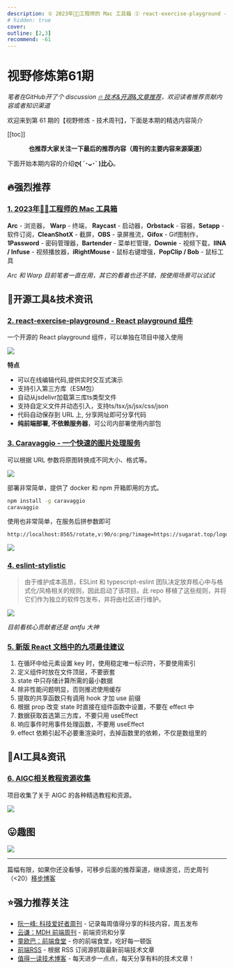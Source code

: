 ```yaml
---
description: ① 2023年🧑‍💻工程师的 Mac 工具箱 ② react-exercise-playground - React playground 组件 ③ Caravaggio - 一个快速的图片处理服务 ④ eslint-stylistic ⑤ 新版 React 文档中的九项最佳建议 ⑥ AIGC相关教程资源收集
# hidden: true
cover: 
outline: [2,3]
recommend: -61
---
```


# 视野修炼第61期
*笔者在GitHub开了个 discussion [🔥 技术&开源&文章推荐](https://github.com/ATQQ/sugar-blog/discussions/123)，欢迎读者推荐贡献内容或者知识渠道*

欢迎来到第 61 期的【视野修炼 - 技术周刊】，下面是本期的精选内容简介

[[toc]]

<center>

**​也推荐大家关注一下最后的推荐内容（周刊的主要内容来源渠道）**
</center>

下面开始本期内容的介绍**ღ( ´･ᴗ･` )比心**。
## 🔥强烈推荐
### [1. 2023年🧑‍💻工程师的 Mac 工具箱](https://juejin.cn/post/7292428123849293887)

**Arc** - 浏览器， **Warp** - 终端， **Raycast** - 启动器，**Orbstack** - 容器，**Setapp** - 软件订阅，**CleanShotX** - 截屏，**OBS** - 录屏推流，**Gifox** - Gif图制作， **1Password** - 密码管理器，**Bartender** - 菜单栏管理，**Downie** - 视频下载，**IINA / Infuse** - 视频播放器，**iRightMouse** - 鼠标右键增强，**PopClip / Bob** - 鼠标工具

*Arc 和 Warp 目前笔者一直在用，其它的看着也还不错，按使用场景可以试试*

## 🔧开源工具&技术资讯
### [2. react-exercise-playground - React playground 组件](https://github.com/fewismuch/react-playground)

一个开源的 React playground 组件，可以单独在项目中接入使用

![](https://img.cdn.sugarat.top/mdImg/MTY5OTc4MjMzNzY4OA==699782337688)

**特点**
* 可以在线编辑代码,提供实时交互式演示
* 支持引入第三方库（ESM包）
* 自动从jsdelivr加载第三库ts类型文件
* 支持自定义文件并动态引入，支持ts/tsx/js/jsx/css/json
* 代码自动保存到 URL 上, 分享网址即可分享代码
* **纯前端部署, 不依赖服务器**，可公司内部署使用内部包

### [3. Caravaggio - 一个快速的图片处理服务](https://caravaggio.ramielcreations.com/)

可以根据 URL 参数将原图转换成不同大小、格式等。

![](https://img.cdn.sugarat.top/mdImg/MTY5OTc4Mzc0ODMzMw==699783748333)

部署非常简单，提供了 docker 和 npm 开箱即用的方式。

```sh
npm install -g caravaggio
caravaggio
```

使用也非常简单，在服务后拼参数即可
```sh
http://localhost:8565/rotate,v:90/o:png/?image=https://sugarat.top/logo.png
```

![](https://img.cdn.sugarat.top/mdImg/MTY5OTc5MzIxMjY1MA==699793212650)

### [4. eslint-stylistic](https://eslint.style/)

>由于维护成本高昂，ESLint 和 typescript-eslint 团队决定放弃核心中与格式化/风格相关的规则，因此启动了该项目。此 repo 移植了这些规则，并将它们作为独立的软件包发布，并将由社区进行维护。

![](https://img.cdn.sugarat.top/mdImg/MTY5OTc5MzgzNDk4NA==699793834984)

*目前看核心贡献者还是 antfu 大神*

### [5. 新版 React 文档中的九项最佳建议](https://blog.testdouble.com/posts/2023-10-16-react-docs-recommendations/)

1. 在循环中给元素设置 key 时，使用稳定唯一标识符，不要使用索引
2. 定义组件时放在文件顶层，不要嵌套
3. state 中只存储计算所需的最小数据
4. 除非性能问题明显，否则推迟使用缓存
5. 提取的共享函数只有调用 hook 才加 use 前缀
6. 根据 prop 改变 state 时直接在组件函数中设置，不要在 effect 中
7. 数据获取首选第三方库，不要只用 useEffect
8. 响应事件时用事件处理函数，不要用 useEffect
9. effect 依赖引起不必要重渲染时，去掉函数里的依赖，不仅是数组里的

## 🤖AI工具&资讯
### [6. AIGC相关教程资源收集](https://github.com/luban-agi/Awesome-AIGC-Tutorials/blob/main/README_zh.md#-stable-diffusion%E5%8E%9F%E7%90%86%E4%B8%8E%E5%BA%94%E7%94%A8)
项目收集了关于 AIGC 的各种精选教程和资源。

![](https://img.cdn.sugarat.top/mdImg/MTY5OTc5NTU4MjU4Nw==699795582587)

## 😛趣图

![](https://img.cdn.sugarat.top/mdImg/MTY5OTc5NTM1NDA4OA==699795354088)

---

篇幅有限，如果你还没看够，可移步后面的推荐渠道，继续游览，历史周刊（<20）[移步博客](https://sugarat.top/weekly/index.html)

## ⭐️强力推荐关注
* [阮一峰: 科技爱好者周刊](https://www.ruanyifeng.com/blog/archives.html) - 记录每周值得分享的科技内容，周五发布
* [云谦：MDH 前端周刊](https://www.yuque.com/chencheng/mdh-weekly) - 前端资讯和分享
* [童欧巴：前端食堂](https://github.com/Geekhyt/weekly) - 你的前端食堂，吃好每一顿饭
* [前端RSS](https://fed.chanceyu.com/) - 根据 RSS 订阅源抓取最新前端技术文章
* [值得一读技术博客](https://daily-blog.chlinlearn.top/) - 每天进步一点点，每天分享有料的技术文章！
